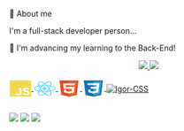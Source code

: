 🚀 About me

I'm a full-stack developer person...

🧠 I'm advancing my learning to the Back-End!


<div align="center">
  <a href="https://github.com/igorMHJKS">
  <img height="180em" src="https://github-readme-stats.vercel.app/api?username=igorMHJKS&show_icons=true&theme=dark&include_all_commits=true&count_private=true"/>
  <img height="180em" src="https://github-readme-stats.vercel.app/api/top-langs/?username=igorMHJKS&layout=compact&langs_count=7&theme=dark"/>
</div>

<div style="display: inline_block"><br>
  <img align="center" alt="Igor-Js" height="30" width="40" src="https://raw.githubusercontent.com/devicons/devicon/master/icons/javascript/javascript-plain.svg">
  <img align="center" alt="Igor-React" height="30" width="40" src="https://raw.githubusercontent.com/devicons/devicon/master/icons/react/react-original.svg">
  <img align="center" alt="Igor-HTML" height="30" width="40" src="https://raw.githubusercontent.com/devicons/devicon/master/icons/html5/html5-original.svg">
  <img align="center" alt="Igor-CSS" height="30" width="40" src="https://raw.githubusercontent.com/devicons/devicon/master/icons/css3/css3-original.svg">
  <img align="center" alt="Igor-CSS" height="30" width="40" src="https://img.icons8.com/fluency/48/000000/node-js.svg">
</div>

##

<div>
  <a href="https://www.instagram.com/igor.xkz/" target="_blank"><img src="https://img.shields.io/badge/-Instagram-%23E4405F?style=for-the-badge&logo=instagram&logoColor=white" target="_blank"></a>
  <a href = "igor_nunes13@icloud.com"><img src="https://img.shields.io/badge/-Gmail-%23333?style=for-the-badge&logo=gmail&logoColor=white" target="_blank"></a>
  <a href="https://www.linkedin.com/in/igor-nunes-gon%C3%A7alves-892b8522b/" target="_blank"><img src="https://img.shields.io/badge/-LinkedIn-%230077B5?style=for-the-badge&logo=linkedin&logoColor=white" 
</div>
